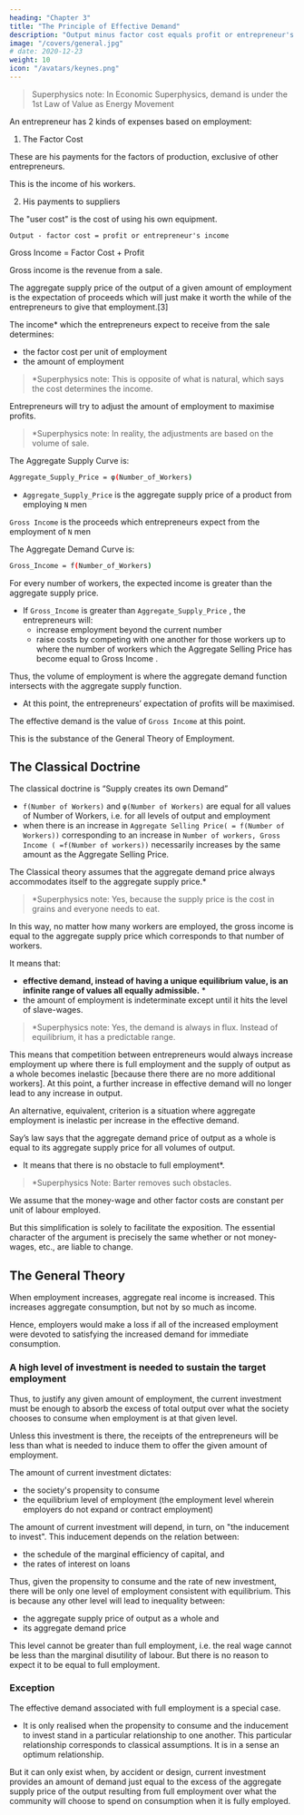 ```yaml
---
heading: "Chapter 3"
title: "The Principle of Effective Demand"
description: "Output minus factor cost equals profit or entrepreneur's income"
image: "/covers/general.jpg"
# date: 2020-12-23
weight: 10
icon: "/avatars/keynes.png"
---
```


> Superphysics note: In Economic Superphysics, demand is under the 1st Law of Value as Energy Movement


An entrepreneur has 2 kinds of expenses based on employment: 
<!-- Based on resources and costs, the employment of a given volume of labour by an entrepreneur involves him in two kinds of expense: -->

1. The Factor Cost

These are his payments for the factors of production, exclusive of other entrepreneurs. 

This is the income of his workers.

2. His payments to suppliers <!-- other entrepreneurs for purchases -->

<!-- what he has to purchase from them together with the sacrifice which he incurs by employing the equipment instead of leaving it idle, which we shall call  -->

The "user cost" is the cost of using his own equipment.

`Output - factor cost = profit or entrepreneur's income`




<!-- `total income = factor cost + profit` -->

<!-- The total income is the result of the employment given by the entrepreneur.  -->

<!-- The entrepreneur’s profit is the quantity which he endeavours to maximise when he is deciding what amount, of employment to offer.  -->

<!-- It is sometimes convenient, when we are looking at it from the entrepreneur’s standpoint, to call the --> 

Gross Income = Factor Cost + Profit

Gross <!-- Aggregate --> income is the revenue from a sale. <!-- ) is the proceeds from a given amount of employment.  -->

The aggregate supply price of the output of a given amount of employment is the expectation of proceeds which will just make it worth the while of the entrepreneurs to give that employment.[3] 

<!-- It follows that resources and , , both in each individual firm and industry and in the aggregate, depends on  -->

The income* which the entrepreneurs expect to receive from the sale determines:
- the factor cost per unit of employment
- the amount of employment

> *Superphysics note: This is opposite of what is natural, which says the cost determines the income. 


Entrepreneurs will try to adjust the amount of employment to maximise profits. <!--  the excess of the proceeds over the factor cost.  -->

> *Superphysics note: In reality, the adjustments are based on the volume of sale. 




The Aggregate Supply Curve is:

```bash
Aggregate_Supply_Price = φ(Number_of_Workers)	
```

- `Aggregate_Supply_Price` <!-- `Z` -->  is the aggregate supply price of a product from employing `N` men
<!-- `Z = φ(N)`  -->
 
`Gross Income` <!-- `D` -->  is the proceeds which entrepreneurs expect from the employment of `N` men


The Aggregate Demand Curve is:

```bash
Gross_Income = f(Number_of_Workers)	
```


For every number of workers, the expected income is greater than the aggregate supply price. 
- If `Gross_Income` <!-- `D` --> is greater than `Aggregate_Supply_Price` <!-- `Z` -->, the entrepreneurs will:
  - increase employment beyond the current number
  - raise costs by competing with one another for those workers up to where the number of workers which the Aggregate Selling Price <!-- Z --> has become equal to Gross Income <!-- D -->. 

Thus, the volume of employment is where the aggregate demand function intersects with the aggregate supply function. 
- At this point, the entrepreneurs’ expectation of profits will be maximised. 

The effective demand is the value of `Gross Income`<!-- `D` --> at this point. 

This is the substance of the General Theory of Employment. 

<!-- The succeeding chapters will examine the various factors on which these two functions depend.  -->


## The Classical Doctrine 

The classical doctrine is “Supply creates its own Demand” <!-- It continues to underlie all orthodox economic theory, involves a special assumption as to the relationship between these two functions. --> 

- `f(Number of Workers)` and `φ(Number of Workers)` are equal for all values of Number of Workers, i.e. for all levels of output and employment
- when there is an increase in `Aggregate Selling Price( = f(Number of Workers))` <!-- `Z( = f(N))` --> corresponding to an increase in `Number of workers, Gross Income ( =f(Number of workers))` <!-- ( =f(N))  -->necessarily increases by the same amount as the Aggregate Selling Price<!--  Z -->.

The Classical theory assumes that the aggregate demand price always accommodates itself to the aggregate supply price.* 

> *Superphysics note: Yes, because the supply price is the cost in grains and everyone needs to eat. 


In this way, no matter how many workers are employed, the gross income is equal to the aggregate supply price <!-- Z --> which corresponds to that number of workers.

It means that:
- **effective demand, instead of having a unique equilibrium value, is an infinite range of values all equally admissible.** *
- the amount of employment is indeterminate except until it hits the level of slave-wages. <!-- in so far as the marginal disutility of labour sets an upper limit.  -->

> *Superphysics note: Yes, the demand is always in flux. Instead of equilibrium, it has a predictable range. 


This means that competition between entrepreneurs would always increase employment up where there is full employment and the supply of output as a whole becomes inelastic [because there there are no more additional workers]. At this point, a further increase in effective demand will no longer lead to any increase in output. 

<!-- Chapter 2 gave a definition of full employment in terms of the behaviour of labour.  -->

An alternative, equivalent, criterion is a situation where aggregate employment is inelastic per increase in the effective demand<!--  for its output -->. 

Say’s law says that the aggregate demand price of output as a whole is equal to its aggregate supply price for all volumes of output. 
- It means that there is no obstacle to full employment*.

> *Superphysics Note: Barter removes such obstacles. 


<!-- If, however, this is not the true law relating the aggregate demand and supply functions, there is a vitally important chapter of economic theory which remains to be written and without which all discussions concerning the volume of aggregate employment are futile.  -->


<!-- A brief summary of the theory of employment to be worked out in the course of the following chapters may, perhaps, help the reader at this stage, even though it may not be fully intelligible. The terms involved will be more carefully defined in due course. In this summary  -->

We assume that the money-wage and other factor costs are constant per unit of labour employed. 

But this simplification is solely to facilitate the exposition. The essential character of the argument is precisely the same whether or not money-wages, etc., are liable to change.


## The General Theory 

When employment increases, aggregate real income is increased. This increases aggregate consumption, but not by so much as income. 

Hence, employers would make a loss if all of the increased employment were devoted to satisfying the increased demand for immediate consumption. 

### A high level of investment is needed to sustain the target employment

Thus, to justify any given amount of employment, the current investment must be enough to absorb the excess of total output over what the society chooses to consume when employment is at that given level. 

Unless this investment is there, the receipts of the entrepreneurs will be less than what is needed to induce them to offer the given amount of employment.

The amount of current investment dictates:
- the society's propensity to consume
- the equilibrium level of employment (the employment level wherein employers do not expand or contract employment)

The amount of current investment will depend, in turn, on "the inducement to invest". This inducement depends on the relation between:
- the schedule of the marginal efficiency of capital, and 
- the rates of interest on loans<!--  of various maturities and risks.  -->

Thus, given the propensity to consume and the rate of new investment, there will be only one level of employment consistent with equilibrium. This is because any other level will lead to inequality between:
- the aggregate supply price of output as a whole and
- its aggregate demand price

This level cannot be greater than full employment, i.e. the real wage cannot be less than the marginal disutility of labour. But there is no reason to expect it to be equal to full employment. 

### Exception 

The effective demand associated with full employment is a special case.
- It is only realised when the propensity to consume and the inducement to invest stand in a particular relationship to one another. This particular relationship corresponds to classical assumptions. It is in a sense an optimum relationship. 

But it can only exist when, by accident or design, current investment provides an amount of demand just equal to the excess of the aggregate supply price of the output resulting from full employment over what the community will choose to spend on consumption when it is fully employed. 


